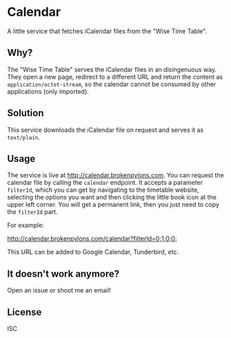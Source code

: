 # Calendar
A little service that fetches iCalendar files from the "Wise Time Table".

## Why?
The "Wise Time Table" serves the iCalendar files in an disingenuous way. They open a new page, redirect to a different URL and return the content as ```application/octet-stream```, so the calendar cannot be consumed by other applications (only imported).

## Solution
This service downloads the iCalendar file on request and serves it as ```text/plain```.

## Usage
The service is live at <http://calendar.brokenpylons.com>. You can request the calendar file by calling the ```calendar``` endpoint. It accepts a parameter ```filterId```, which you can get by navigating to the timetable website, selecting the options you want and then clicking the little book icon at the upper left corner. You will get a permanent link, then you just need to copy the ```filterId``` part.

For example:

<http://calendar.brokenpylons.com/calendar?filterId=0;1;0;0;>

This URL can be added to Google Calendar, Tunderbird, etc.

## It doesn't work anymore?

Open an issue or shoot me an email!

## License

ISC
